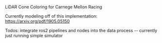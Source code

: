 LiDAR Cone Coloring for Carnege Mellon Racing

Currently modeling off of this implementation: https://arxiv.org/pdf/1905.05150

Todos: integrate ros2 pipelines and nodes into the data process -- currently just running simple simulator